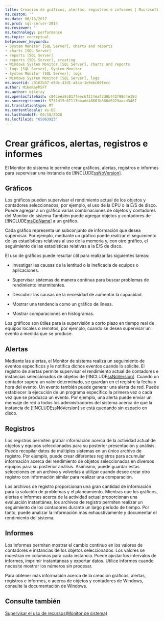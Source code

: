 ```yaml
---
title: Creación de gráficos, alertas, registros e informes | Microsoft Docs
ms.custom: ''
ms.date: 06/13/2017
ms.prod: sql-server-2014
ms.reviewer: ''
ms.technology: performance
ms.topic: conceptual
helpviewer_keywords:
- System Monitor [SQL Server], charts and reports
- charts [SQL Server]
- reports [SQL Server]
- reports [SQL Server], creating
- Windows System Monitor [SQL Server], charts and reports
- logs [SQL Server], System Monitor
- System Monitor [SQL Server], logs
- Windows System Monitor [SQL Server], logs
ms.assetid: c9162b37-e5dc-43d1-a3aa-1e9ebc69fecc
author: MikeRayMSFT
ms.author: mikeray
ms.openlocfilehash: c04ceea8c017feec6f214eaf3d9b442f98d4e18d
ms.sourcegitcommit: 57f1d15c67113bbadd40861b886d6929aacd3467
ms.translationtype: MT
ms.contentlocale: es-ES
ms.lasthandoff: 06/18/2020
ms.locfileid: "85063923"
---
```

# <a name="create-charts-alerts-logs-and-reports"></a>Crear gráficos, alertas, registros e informes
  El Monitor de sistema le permite crear gráficos, alertas, registros e informes para supervisar una instancia de [!INCLUDE[ssNoVersion](../../includes/ssnoversion-md.md)].  
  
## <a name="charts"></a>Gráficos  
 Los gráficos pueden supervisar el rendimiento actual de los objetos y contadores seleccionados; por ejemplo, el uso de la CPU o la E/S de disco. Puede agregar a un gráfico varias combinaciones de objetos y contadores del Monitor de sistema También puede agregar objetos y contadores de [!INCLUDE[msCoName](../../includes/msconame-md.md)] a un gráfico.  
  
 Cada gráfico representa un subconjunto de información que desea supervisar. Por ejemplo, mediante un gráfico puede realizar el seguimiento de las estadísticas relativas al uso de la memoria y, con otro gráfico, el seguimiento de las estadísticas relativas a la E/S de disco.  
  
 El uso de gráficos puede resultar útil para realizar las siguientes tareas:  
  
-   Investigar las causas de la lentitud o la ineficacia de equipos o aplicaciones.  
  
-   Supervisar sistemas de manera continua para buscar problemas de rendimiento intermitentes.  
  
-   Descubrir las causas de la necesidad de aumentar la capacidad.  
  
-   Mostrar una tendencia como un gráfico de líneas.  
  
-   Mostrar comparaciones en histogramas.  
  
 Los gráficos son útiles para la supervisión a corto plazo en tiempo real de equipos locales o remotos, por ejemplo, cuando se desea supervisar un evento a medida que se produce.  
  
## <a name="alerts"></a>Alertas  
 Mediante las alertas, el Monitor de sistema realiza un seguimiento de eventos específicos y le notifica dichos eventos cuando lo solicite. El registro de alertas permite supervisar el rendimiento actual de contadores e instancias seleccionados de objetos de [!INCLUDE[ssNoVersion](../../includes/ssnoversion-md.md)]. Cuando un contador supera un valor determinado, se guardan en el registro la fecha y hora del evento. Un evento también puede generar una alerta de red. Puede establecer la ejecución de un programa específico la primera vez o cada vez que se produzca un evento. Por ejemplo, una alerta puede enviar un mensaje de red a todos los administradores del sistema acerca de que la instancia de [!INCLUDE[ssNoVersion](../../includes/ssnoversion-md.md)] se está quedando sin espacio en disco.  
  
## <a name="logs"></a>Registros  
 Los registros permiten grabar información acerca de la actividad actual de objetos y equipos seleccionados para su posterior presentación y análisis. Puede recopilar datos de múltiples sistemas en un único archivo de registro. Por ejemplo, puede crear diferentes registros para acumular información acerca del rendimiento de objetos seleccionados en diversos equipos para su posterior análisis. Asimismo, puede guardar estas selecciones en un archivo y volverlas a utilizar cuando desee crear otro registro con información similar para realizar una comparación.  
  
 Los archivos de registro proporcionan una gran cantidad de información para la solución de problemas y el planeamiento. Mientras que los gráficos, alertas e informes acerca de la actividad actual proporcionan una evaluación instantánea, los archivos de registro permiten realizar un seguimiento de los contadores durante un largo período de tiempo. Por tanto, puede analizar la información más exhaustivamente y documentar el rendimiento del sistema.  
  
## <a name="reports"></a>Informes  
 Los informes permiten mostrar el cambio continuo en los valores de contadores e instancias de los objetos seleccionados. Los valores se muestran en columnas para cada instancia. Puede ajustar los intervalos de informes, imprimir instantáneas y exportar datos. Utilice informes cuando necesite mostrar los números sin procesar.  
  
 Para obtener más información acerca de la creación gráficos, alertas, registros e informes, o acerca de objetos y contadores de Windows, consulte la documentación de Windows.  
  
## <a name="see-also"></a>Consulte también  
 [Supervisar el uso de recursos&#40;Monitor de sistema&#41;](monitor-resource-usage-system-monitor.md)  
  
  
